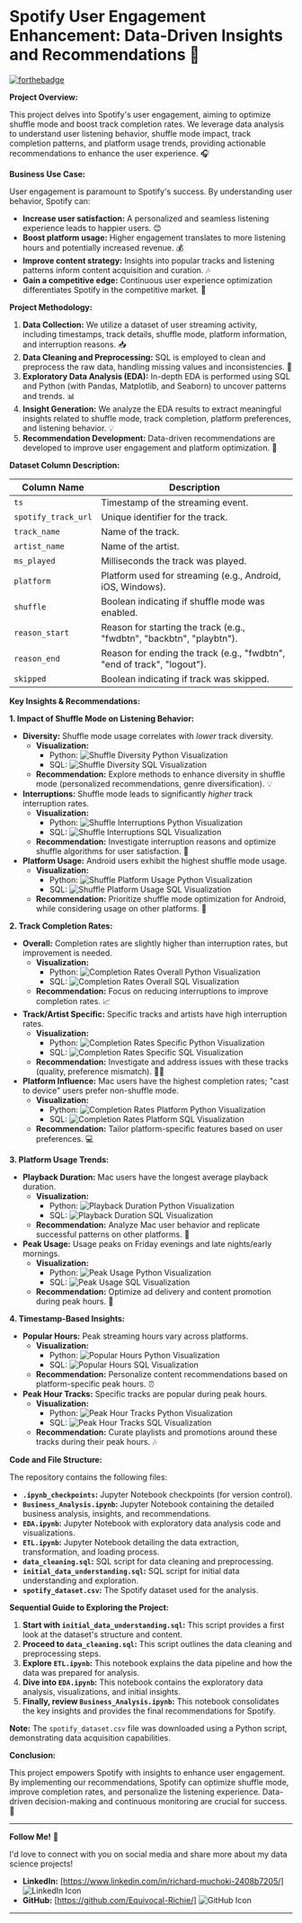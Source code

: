 # Spotify User Engagement Enhancement: Data-Driven Insights and Recommendations 🎵

[![forthebadge](https://forthebadge.com/images/badges/made-with-python.svg)](https://www.python.org)

**Project Overview:**

This project delves into Spotify's user engagement, aiming to optimize shuffle mode and boost track completion rates. We leverage data analysis to understand user listening behavior, shuffle mode impact, track completion patterns, and platform usage trends, providing actionable recommendations to enhance the user experience. 🎧

**Business Use Case:**

User engagement is paramount to Spotify's success.  By understanding user behavior, Spotify can:

* **Increase user satisfaction:** A personalized and seamless listening experience leads to happier users. 😊
* **Boost platform usage:** Higher engagement translates to more listening hours and potentially increased revenue. 💰
* **Improve content strategy:** Insights into popular tracks and listening patterns inform content acquisition and curation. 🎶
* **Gain a competitive edge:** Continuous user experience optimization differentiates Spotify in the competitive market. 🚀

**Project Methodology:**

1. **Data Collection:** We utilize a dataset of user streaming activity, including timestamps, track details, shuffle mode, platform information, and interruption reasons. 📥
2. **Data Cleaning and Preprocessing:** SQL is employed to clean and preprocess the raw data, handling missing values and inconsistencies. 🧹
3. **Exploratory Data Analysis (EDA):** In-depth EDA is performed using SQL and Python (with Pandas, Matplotlib, and Seaborn) to uncover patterns and trends. 📊
4. **Insight Generation:** We analyze the EDA results to extract meaningful insights related to shuffle mode, track completion, platform preferences, and listening behavior. 💡
5. **Recommendation Development:** Data-driven recommendations are developed to improve user engagement and platform optimization. 🎯

**Dataset Column Description:**

| Column Name        | Description                                                                  |
|-------------------|------------------------------------------------------------------------------|
| `ts`              | Timestamp of the streaming event.                                            |
| `spotify_track_url` | Unique identifier for the track.                                            |
| `track_name`       | Name of the track.                                                         |
| `artist_name`      | Name of the artist.                                                        |
| `ms_played`       | Milliseconds the track was played.                                            |
| `platform`         | Platform used for streaming (e.g., Android, iOS, Windows).                     |
| `shuffle`          | Boolean indicating if shuffle mode was enabled.                               |
| `reason_start`     | Reason for starting the track (e.g., "fwdbtn", "backbtn", "playbtn").          |
| `reason_end`       | Reason for ending the track (e.g., "fwdbtn", "end of track", "logout").       |
| `skipped`       | Boolean indicating if track was skipped.                                                            |


**Key Insights & Recommendations:**

**1. Impact of Shuffle Mode on Listening Behavior:**

* **Diversity:** Shuffle mode usage correlates with *lower* track diversity. 
    * **Visualization:** 
        * Python:  ![Shuffle Diversity Python Visualization](images/track_diversity_1.jpeg) 
        * SQL:  ![Shuffle Diversity SQL Visualization](images/diversity.svg)
    * **Recommendation:** Explore methods to enhance diversity in shuffle mode (personalized recommendations, genre diversification). 💡
* **Interruptions:** Shuffle mode leads to significantly *higher* track interruption rates.
    * **Visualization:**
        * Python: ![Shuffle Interruptions Python Visualization](images/track_interruption_1.jpg)
        * SQL: ![Shuffle Interruptions SQL Visualization](images/interruption_1.svg)
    * **Recommendation:** Investigate interruption reasons and optimize shuffle algorithms for user satisfaction. 🧐
* **Platform Usage:** Android users exhibit the highest shuffle mode usage.
    * **Visualization:**
        * Python: ![Shuffle Platform Usage Python Visualization](images/track_platform_usage_1.jpg)
        * SQL: ![Shuffle Platform Usage SQL Visualization](images/platform_usage_1.svg)
    * **Recommendation:** Prioritize shuffle mode optimization for Android, while considering usage on other platforms. 📱

**2. Track Completion Rates:**

* **Overall:** Completion rates are slightly higher than interruption rates, but improvement is needed.
    * **Visualization:**
        * Python: ![Completion Rates Overall Python Visualization](images/track_overall_2.jpg)
        * SQL: ![Completion Rates Overall SQL Visualization](images/overall_2.svg)
    * **Recommendation:** Focus on reducing interruptions to improve completion rates. 📈
* **Track/Artist Specific:** Specific tracks and artists have high interruption rates.
    * **Visualization:**
        * Python: ![Completion Rates Specific Python Visualization](images/track_artist_2.jpg)
        * SQL: ![Completion Rates Specific SQL Visualization](images/track_artist.svg)
    * **Recommendation:** Investigate and address issues with these tracks (quality, preference mismatch). 🕵️‍♀️
* **Platform Influence:** Mac users have the highest completion rates; "cast to device" users prefer non-shuffle mode.
    * **Visualization:**
        * Python: ![Completion Rates Platform Python Visualization](images/track_platform_influence_2.jpg)
        * SQL: ![Completion Rates Platform SQL Visualization](images/platform_influence_2.svg)
    * **Recommendation:** Tailor platform-specific features based on user preferences. 💻

**3. Platform Usage Trends:**

* **Playback Duration:** Mac users have the longest average playback duration.
    * **Visualization:**
        * Python: ![Playback Duration Python Visualization](images/track_playback_duration_3.jpg)
        * SQL: ![Playback Duration SQL Visualization](images/playback_duration_3.svg)
    * **Recommendation:** Analyze Mac user behavior and replicate successful patterns on other platforms. 🧐
* **Peak Usage:** Usage peaks on Friday evenings and late nights/early mornings.
    * **Visualization:**
        * Python: ![Peak Usage Python Visualization](images/track_peak_usage_3.jpg)
        * SQL: ![Peak Usage SQL Visualization](images/peak_usage.svg)
    * **Recommendation:** Optimize ad delivery and content promotion during peak hours. 📢

**4. Timestamp-Based Insights:**

* **Popular Hours:** Peak streaming hours vary across platforms.
    * **Visualization:**
        * Python: ![Popular Hours Python Visualization](images/track_popular_hours_4.jpg)
        * SQL: ![Popular Hours SQL Visualization](images/popular_hours_4.svg)
    * **Recommendation:** Personalize content recommendations based on platform-specific peak hours. ⏰
* **Peak Hour Tracks:** Specific tracks are popular during peak hours.
    * **Visualization:**
        * Python: ![Peak Hour Tracks Python Visualization](images/track_peak_hours_4.jpg)
        * SQL: ![Peak Hour Tracks SQL Visualization](images/peak_hours_4.svg)
    * **Recommendation:** Curate playlists and promotions around these tracks during their peak hours. 🎶

**Code and File Structure:**

The repository contains the following files:

* **`.ipynb_checkpoints`:** Jupyter Notebook checkpoints (for version control).
* **`Business_Analysis.ipynb`:** Jupyter Notebook containing the detailed business analysis, insights, and recommendations.
* **`EDA.ipynb`:** Jupyter Notebook with exploratory data analysis code and visualizations.
* **`ETL.ipynb`:** Jupyter Notebook detailing the data extraction, transformation, and loading process.
* **`data_cleaning.sql`:** SQL script for data cleaning and preprocessing.
* **`initial_data_understanding.sql`:** SQL script for initial data understanding and exploration.
* **`spotify_dataset.csv`:** The Spotify dataset used for the analysis.

**Sequential Guide to Exploring the Project:**

1. **Start with `initial_data_understanding.sql`:** This script provides a first look at the dataset's structure and content.
2. **Proceed to `data_cleaning.sql`:** This script outlines the data cleaning and preprocessing steps.
3. **Explore `ETL.ipynb`:** This notebook explains the data pipeline and how the data was prepared for analysis.
4. **Dive into `EDA.ipynb`:** This notebook contains the exploratory data analysis, visualizations, and initial insights.
5. **Finally, review `Business_Analysis.ipynb`:** This notebook consolidates the key insights and provides the final recommendations for Spotify.

**Note:** The `spotify_dataset.csv` file was downloaded using a Python script, demonstrating data acquisition capabilities.


**Conclusion:**

This project empowers Spotify with insights to enhance user engagement. By implementing our recommendations, Spotify can optimize shuffle mode, improve completion rates, and personalize the listening experience.  Data-driven decision-making and continuous monitoring are crucial for success. 🚀

---

**Follow Me!** 👋

I'd love to connect with you on social media and share more about my data science projects!

* **LinkedIn:** [https://www.linkedin.com/in/richard-muchoki-2408b7205/] ![LinkedIn Icon](linkedin_icon.png)
* **GitHub:** [https://github.com/Equivocal-Richie/] ![GitHub Icon](github_icon.png)


---

